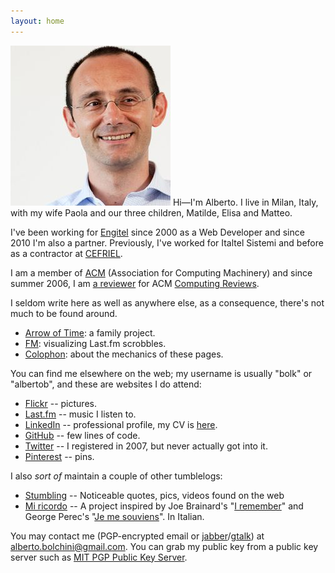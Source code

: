 ```yaml
---
layout: home
---
```


<img class="img-circle pull-left" src="/img/alberto-bolchini.jpg" alt="This is how I look like...">
Hi&mdash;I'm Alberto.
I live in Milan, Italy, with my wife Paola and our three children, Matilde, Elisa and Matteo.

I've been working for [Engitel](http://www.engitel.com) since 2000 as a Web Developer and since 2010 I'm also a partner.
Previously, I've worked for Italtel Sistemi and before as a contractor at [CEFRIEL](http://www.cefriel.it). 

I am a member of [ACM](http://www.acm.org) (Association for Computing Machinery) and since summer 2006, I am [a reviewer](http://www.reviews.com/browse/browse_reviewers.cfm?reviewer_id=123101) 
for ACM [Computing Reviews](http://www.reviews.com).


I seldom write here as well as anywhere else, as a consequence, there's not much to be found around.

* [Arrow of Time](/time.html): a family project.
* [FM](/fm.html): visualizing Last.fm scrobbles.
* [Colophon](/colophon.html): about the mechanics of these pages.

You can find me elsewhere on the web; my username is usually "bolk" or "albertob", and these are websites I do attend: 

* [Flickr](http://www.flickr.com/photos/albertob/) -- pictures.
* [Last.fm](http://last.fm/user/bolk) -- music I listen to.
* [LinkedIn](http://it.linkedin.com/in/albertobolchini) -- professional profile, my CV is [here](/stuff/alberto-bolchini-cv.pdf).
* [GitHub](http://github.com/bolk) -- few lines of code.
* [Twitter](http://twitter.com/albertob) -- I registered in 2007, but never actually got into it.
* [Pinterest](https://www.pinterest.com/bolk/) -- pins.

I also <em>sort of</em> maintain a couple of other tumblelogs:

* [Stumbling](http://stumbling.linusmat.com/) -- Noticeable quotes, pics, videos found on the web
* [Mi ricordo](http://miricordo.linusmat.com/) -- A project inspired by Joe Brainard's "[I remember](http://www.amazon.com/gp/product/1887123482?ie=UTF8&tag=linusmat-20&linkCode=as2&camp=1789&creative=9325&creativeASIN=1887123482)" and George Perec's "[Je me souviens](http://www.amazon.com/gp/product/2012354564?ie=UTF8&tag=linusmat-20&linkCode=as2&camp=1789&creative=9325&creativeASIN=2012354564)". In Italian.



You may contact me (PGP-encrypted email or [jabber](http://www.jabber.org/)/[gtalk](http://www.google.com/talk/)) at [alberto.bolchini@gmail.com](mailto:alberto.bolchini@gmail.com). You can grab my public key from a public key server such as <a href="http://pgp.mit.edu:11371/pks/lookup?op=vindex&search=0x864B649FE5824693">MIT PGP Public Key Server</a>.
